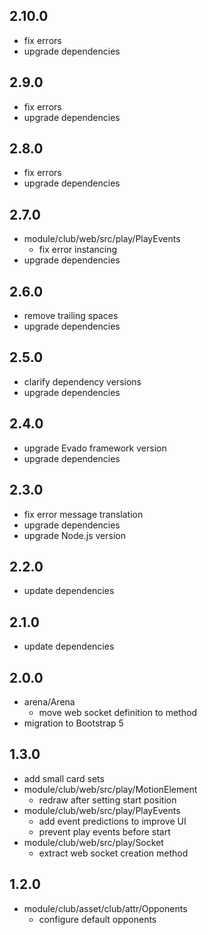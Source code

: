 ## 2.10.0

* fix errors
* upgrade dependencies

## 2.9.0

* fix errors
* upgrade dependencies

## 2.8.0

* fix errors
* upgrade dependencies

## 2.7.0

* module/club/web/src/play/PlayEvents
    - fix error instancing
* upgrade dependencies

## 2.6.0

* remove trailing spaces
* upgrade dependencies

## 2.5.0

* clarify dependency versions
* upgrade dependencies

## 2.4.0

* upgrade Evado framework version
* upgrade dependencies

## 2.3.0

* fix error message translation
* upgrade dependencies
* upgrade Node.js version

## 2.2.0

* update dependencies

## 2.1.0

* update dependencies

## 2.0.0

* arena/Arena
    - move web socket definition to method
* migration to Bootstrap 5

## 1.3.0

* add small card sets
* module/club/web/src/play/MotionElement
    - redraw after setting start position
* module/club/web/src/play/PlayEvents
    - add event predictions to improve UI
    - prevent play events before start
* module/club/web/src/play/Socket
    - extract web socket creation method

## 1.2.0

* module/club/asset/club/attr/Opponents
    - configure default opponents